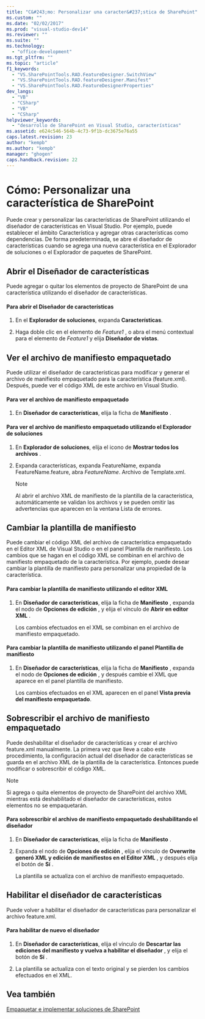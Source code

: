 ```yaml
---
title: "C&#243;mo: Personalizar una caracter&#237;stica de SharePoint"
ms.custom: ""
ms.date: "02/02/2017"
ms.prod: "visual-studio-dev14"
ms.reviewer: ""
ms.suite: ""
ms.technology: 
  - "office-development"
ms.tgt_pltfrm: ""
ms.topic: "article"
f1_keywords: 
  - "VS.SharePointTools.RAD.FeatureDesigner.SwitchView"
  - "VS.SharePointTools.RAD.featureDesigner.Manifest"
  - "VS.SharePointTools.RAD.FeatureDesignerProperties"
dev_langs: 
  - "VB"
  - "CSharp"
  - "VB"
  - "CSharp"
helpviewer_keywords: 
  - "desarrollo de SharePoint en Visual Studio, características"
ms.assetid: e624c546-564b-4c73-9f1b-dc3675e76a55
caps.latest.revision: 23
author: "kempb"
ms.author: "kempb"
manager: "ghogen"
caps.handback.revision: 22
---
```

# C&#243;mo: Personalizar una caracter&#237;stica de SharePoint
  Puede crear y personalizar las características de SharePoint utilizando el diseñador de características en Visual Studio.  Por ejemplo, puede establecer el ámbito Característica y agregar otras características como dependencias.  De forma predeterminada, se abre el diseñador de características cuando se agrega una nueva característica en el Explorador de soluciones o el Explorador de paquetes de SharePoint.  
  
## Abrir el Diseñador de características  
 Puede agregar o quitar los elementos de proyecto de SharePoint de una característica utilizando el diseñador de características.  
  
#### Para abrir el Diseñador de características  
  
1.  En el **Explorador de soluciones**, expanda **Características**.  
  
2.  Haga doble clic en el elemento de *Feature1* , o abra el menú contextual para el elemento de *Feature1* y elija **Diseñador de vistas**.  
  
## Ver el archivo de manifiesto empaquetado  
 Puede utilizar el diseñador de características para modificar y generar el archivo de manifiesto empaquetado para la característica \(feature.xml\).  Después, puede ver el código XML de este archivo en Visual Studio.  
  
#### Para ver el archivo de manifiesto empaquetado  
  
1.  En **Diseñador de características**, elija la ficha de **Manifiesto** .  
  
#### Para ver el archivo de manifiesto empaquetado utilizando el Explorador de soluciones  
  
1.  En **Explorador de soluciones**, elija el icono de **Mostrar todos los archivos** .  
  
2.  Expanda características, expanda FeatureName, expanda FeatureName.feature, abra *FeatureName*. Archivo de Template.xml.  
  
    > [!NOTE]  
    >  Al abrir el archivo XML de manifiesto de la plantilla de la característica, automáticamente se validan los archivos y se pueden omitir las advertencias que aparecen en la ventana Lista de errores.  
  
## Cambiar la plantilla de manifiesto  
 Puede cambiar el código XML del archivo de característica empaquetado en el Editor XML de Visual Studio o en el panel Plantilla de manifiesto.  Los cambios que se hagan en el código XML se combinan en el archivo de manifiesto empaquetado de la característica.  Por ejemplo, puede desear cambiar la plantilla de manifiesto para personalizar una propiedad de la característica.  
  
#### Para cambiar la plantilla de manifiesto utilizando el editor XML  
  
1.  En **Diseñador de características**, elija la ficha de **Manifiesto** , expanda el nodo de **Opciones de edición** , y elija el vínculo de **Abrir en editor XML** .  
  
     Los cambios efectuados en el XML se combinan en el archivo de manifiesto empaquetado.  
  
#### Para cambiar la plantilla de manifiesto utilizando el panel Plantilla de manifiesto  
  
1.  En **Diseñador de características**, elija la ficha de **Manifiesto** , expanda el nodo de **Opciones de edición** , y después cambie el XML que aparece en el panel plantilla de manifiesto.  
  
     Los cambios efectuados en el XML aparecen en el panel **Vista previa del manifiesto empaquetado**.  
  
## Sobrescribir el archivo de manifiesto empaquetado  
 Puede deshabilitar el diseñador de características y crear el archivo feature.xml manualmente.  La primera vez que lleve a cabo este procedimiento, la configuración actual del diseñador de características se guarda en el archivo XML de la plantilla de la característica.  Entonces puede modificar o sobrescribir el código XML.  
  
> [!NOTE]  
>  Si agrega o quita elementos de proyecto de SharePoint del archivo XML mientras está deshabilitado el diseñador de características, estos elementos no se empaquetarán.  
  
#### Para sobrescribir el archivo de manifiesto empaquetado deshabilitando el diseñador  
  
1.  En **Diseñador de características**, elija la ficha de **Manifiesto** .  
  
2.  Expanda el nodo de **Opciones de edición** , elija el vínculo de **Overwrite generó XML y edición de manifiestos en el Editor XML** , y después elija el botón de **Sí** .  
  
     La plantilla se actualiza con el archivo de manifiesto empaquetado.  
  
## Habilitar el diseñador de características  
 Puede volver a habilitar el diseñador de características para personalizar el archivo feature.xml.  
  
#### Para habilitar de nuevo el diseñador  
  
1.  En **Diseñador de características**, elija el vínculo de **Descartar las ediciones del manifiesto y vuelva a habilitar el diseñador** , y elija el botón de **Sí** .  
  
2.  La plantilla se actualiza con el texto original y se pierden los cambios efectuados en el XML.  
  
## Vea también  
 [Empaquetar e implementar soluciones de SharePoint](../sharepoint/packaging-and-deploying-sharepoint-solutions.md)  
  
  